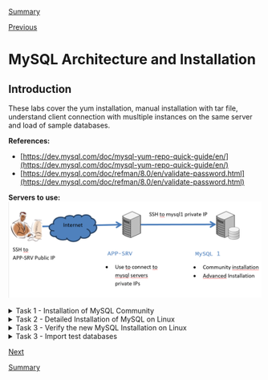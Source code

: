 [Summary](./index.md)

[Previous](./test_connectivity.md)

# MySQL Architecture and Installation

## Introduction
These labs cover the yum installation, manual installation with tar file, understand client connection with musltiple instances on the same server and load of sample databases.

**References:**
- [https://dev.mysql.com/doc/mysql-yum-repo-quick-guide/en/](https://dev.mysql.com/doc/mysql-yum-repo-quick-guide/en/)
- [https://dev.mysql.com/doc/refman/8.0/en/validate-password.html](https://dev.mysql.com/doc/refman/8.0/en/validate-password.html)

**Servers to use:**
![Server to use for the lab](../images/servers_to_use-architect_and_design.png)

<details>
  <summary>Task 1 - Installation of MySQL Community</summary>

**Objective:** Installation of MySQL 8 (Community) on Oracle Linux 8. Because by default RedHat install MariaDB so, we update the repository to install the original MySQL.

**We are working on server:** mysql1

1.	Open an SSH client to app-srv
    ```shell
    ssh -i id_rsa_app-srv opc@your_public_ip
    ```

2.	Connect to mysql1 from app-srv
    ```shell
    ssh -i $HOME/sshkeys/id_rsa_mysql1 opc@mysql1
    ```

3.	**We work from now on server  mysql1.**
    Which MySQL packages are installed on your Linux?
    ```shell
    sudo rpm -qa | grep mysql
    ```

4.	What happens when you try to install the mysql binaries with RedHat repositories? 
    Run this command but don’t confirm
    ```shell
    sudo yum install mysql 
    ```

5.	As you have seen, above command try to install MariaDB sw. Each distribution has its own repositories and different choices for the packages to install.

6.	Oracle Linux 8 already have the official MySQL repository, but we want here to practice how to import it in a generic/education perspective. 
    First add the repository PGPkey
    ```shell
    sudo rpm --import https://repo.mysql.com/RPM-GPG-KEY-mysql-2022 
    ```

7.	Now download the package from https://dev.mysql.com/downloads/ and install it
    ```shell
    wget https://dev.mysql.com/get/mysql80-community-release-el8-1.noarch.rpm
    ```
    ```shell
    sudo yum -y install mysql80-community-release-el8-1.noarch.rpm
    ```

8.	Update repository database with the new references
    ```shell
    sudo yum repolist all
    ```

9.	Repeat the command above to install mysql-client (without using the mysql module id default repositories, to force the usage of MySQL ones) and note the different packages
    ```shell
    sudo yum module disable mysql
    ```
    ```shell
    sudo yum install mysql
    ```

10.	If only mysql packages are shown, confirm the installation.

11.	Install mysql-server
    ```shell
    sudo yum install mysql-server
    ```

12.	Because MySQL is automatically installed you can use OS command for service management, for example to check if it’s already started
    ```shell
    sudo systemctl status mysqld
    ```

13.	Start MySQL if not started
    ```shell
    sudo systemctl start mysqld
    ```
    ```shell
    sudo systemctl status mysqld
    ```

14.	Check the content of my.cnf, that is in default folder for linux OS and note some info (lines that stat with “\#” are just comments)
    1. Display the content of the file
    ```shell
    cat /etc/my.cnf 
    ```

    2.	Where is the database and the error log (mysqld.log) stored?
        Write down the answer.

    3.	check if there are error for the instance looking in the error log file
    ```shell
    sudo grep -i error /var/log/mysqld.log
    ```
 
15. Starting from MySQL 5.7 the default installation of MySQL Server generates a one-time password. You find it in error log notes above
    ```shell
    sudo grep 'temporary' /var/log/mysqld.log
    ```

16.	Login to MySQL using password retrieved in previous step
    ```shell
    mysql -uroot -p -h localhost
    ```

17.	Try to run a command and write down the error message.

    ERROR MESSAGE: _______________________________________________________________

    ```sql
    status;
    ```

18.	Change root password

    ```sql
    ALTER USER 'root'@'localhost' IDENTIFIED BY 'Welcome1!';
    ```


19.	Retry command above, now it works
    ```sql
    status;
    ```

20.	Which databases are installed by default?
    ```sql
    show databases;
    ```
    <pre>
    +--------------------+    
    | Database           |  
    +--------------------+  
    | information_schema |  
    | mysql              |  
    | performance_schema |  
    | sys                |  
    +--------------------+  
    4 rows in set (0.01 sec)
    </pre>
    
21.	To see which version of MySQL you are using submit the command
    ```sql
    show variables like "%version%";
    ```

22.	Check default users in standard installation
    ```sql
    select user, host from mysql.user where user='root';
    ```

23.	Logout as ‘root’ and connect as admin
    ```sql
    exit
    ```

</details>

<details><summary>Task 2 - Detailed Installation of MySQL on Linux</summary>

**Objective:** Installation of MySQL 8 (Community) on Oracle Linux 8. Because by default RedHat install MariaDB so, we update the repository to install the original MySQL.

**We are working on server:** mysql1

1.	If not already connected, connect to mysql1 server trhougth app-srv
    ```shell
    ssh -i $HOME/sshkeys/id_rsa_mysql1 opc@mysql1
    ```

2.	On Oracle Linux8/RHEL8/Centos 8 is required to install ncurses-compat-libs to use the tar package (not for the rpms)
    ```shell
    sudo yum install -y ncurses-compat-libs
    ```

3.	Usually, to run mysql is used the user “mysql”, but because he’s already available we show here how create a new one.
    Create a new user/group for your MySQL service (mysqluser/mysqlgrp) and a add ‘mysqlgrp’ group to opc to help labs execution.
    ```shell
    sudo groupadd mysqlgrp
    ```
    ```shell
    sudo useradd -r -g mysqlgrp -s /bin/false mysqluser
    ```
    ```shell
    sudo usermod -a -G mysqlgrp opc
    ```

4.	Create new directory structure:
    ```shell
    sudo mkdir /mysql/ /mysql/etc /mysql/data
    ```
    ```shell
    sudo mkdir /mysql/log /mysql/temp /mysql/binlog
    ```

5.	To simplify the lab, add the mysql bin folder to the bash profile and customize the client prompt.
    Please insert these lines at the end of the file /home/opc/.bashrc

    >export PATH=$PATH:/mysql/mysql-latest/bin  
    export MYSQL_PS1="\\u - mysql>\\_"

    You can edit the file with the editor that you prefer, here some examples

    ```shell
    nano /home/opc/.bashrc
    ```
    ```shell
    vi /home/opc/.bashrc
    ```

6.	Close the ssh session and reopen it to activate the new privilege and settings for opc user

7.	Extract the tarball in your /mysql folder
    ```shell
    cd /mysql/
    ```
    ```shell
    ls -l /workshop/linux/mysql-commercial-8.0.*.tar.xz
    ```
    ```shell
    sudo tar xvf /workshop/linux/mysql-commercial-8.0.*.tar.xz
    ```

8.	Create a symbolic link to mysql binary installation
    ```shell
    sudo ln -s mysql-commercial-8.0.* mysql-latest
    ```

9.	Create a new configuration file my.cnf inside /mysql/etc
To help you we created one with some variables, please copy it
    ```shell
    sudo cp /workshop/support/my.cnf.mysql1 /mysql/etc/my.cnf
    ```

10.	Check the content of the configuration file to have a look inside.
Please note that, because the port 3306 is already in use by the community server previously installed , we use now port 3307.
    ```shell
    cat /mysql/etc/my.cnf
    ```

11.	For security reasons change ownership and permissions
    ```shell
    sudo chown -R mysqluser:mysqlgrp /mysql
    ```
    ```shell
    sudo chmod -R 750 /mysql
    ```

12. The following permission is for the Lab purpose so that opc account can make changes and copy files to overwrite the content
    ```shell
    sudo chmod -R 770 /mysql/etc
    ```

13.	Save the changes, log out and log in again from the ssh for the changes to take effect on the user profile.initialize your database
    ```shell
    sudo /mysql/mysql-latest/bin/mysqld --defaults-file=/mysql/etc/my.cnf --initialize --user=mysqluser
    ```

14.	Start your new mysql instance
    ```shell
    sudo /mysql/mysql-latest/bin/mysqld --defaults-file=/mysql/etc/my.cnf --user=mysqluser &
    ```

15.	Verify that process is running
    ```shell
    ps -ef | grep mysqld
    ```
    ```shell
    netstat -an | grep 3307
    ```

16.	Another way is searching the message “ready for connections” in error log as one of the last
    ```shell
    grep -i ready /mysql/log/err_log.log 
    ```

17.	Retrieve root password for first login
    ```shell
    grep -i 'temporary password' /mysql/log/err_log.log
    ```

18.	Before version 5.7 it was recommended to run the ' mysql_secure_installation ' script. From version 5.7 all these settings are “by default”, but the script can be used also to setup the validate_password plugin (used later). Execute now mysql_secure_installation
    ```shell
    mysql_secure_installation -h127.0.0.1 -P3307
    ```

    using these values
    - **root password:** retrieved from previous step
    - **new password:** Welcome1!
    - **setup VALIDATE PASSWORD component:** Y
    - **password validation policy:** 2
    - **Change the password for root:** N
    - **Remove anonymous users:** Y
    - **Disallow root login remotely:** N
    - **Remove test database:** Y
    - **Reload privilege tables now:** Y

19.	Login to you mysql-advanced installation and check the status.
    ```shell
    mysql -uroot -p -h 127.0.0.1 -P3307
    ```
    ```sql
    status
    ```

20.	Shutdown the service
    ```sql
    exit
    ```
    ```sql
    mysqladmin -uroot -h127.0.0.1 -p -P3307 shutdown
    ```

21.	Configure automatic startup and shutdown with system.
    Add a systemd service unit configuration file with details about the MySQL service. The file is named mysqld.service and is placed in /usr/lib/systemd/system. We created one for you (See addendum for the content)
    ```shell
    sudo cp /workshop/support/mysqld-advanced.service /usr/lib/systemd/system/
    ```
    ```shell
    sudo chmod 644 /usr/lib/systemd/system/mysqld-advanced.service
    ```
    ```shell
    sudo systemctl enable mysqld-advanced.service
    ```
 
22.	Test start, stop and restart
    ```shell
    sudo systemctl start mysqld-advanced
    ```
    ```shell
    sudo systemctl status mysqld-advanced
    ```
    ```shell
    sudo systemctl stop mysqld-advanced
    ```
    ```shell
    sudo systemctl status mysqld-advanced
    ```
    ```shell
    sudo systemctl restart mysqld-advanced
    ```
    ```shell
    sudo systemctl status mysqld-advanced
    ```

23.	Reconnect with mysql client
    ```shell
    mysql -uroot -p -h 127.0.0.1 -P3307
    ```

24.	Create a new administrative user called 'admin' with remote access and full privileges
    ```sql
    CREATE USER 'admin'@'%' IDENTIFIED BY 'Welcome1!';
    ```
    ```sql
    GRANT ALL PRIVILEGES ON *.* TO 'admin'@'%' WITH GRANT OPTION;
    ```

25.	In the configuration file was specified to load the commercial Thread Pool Plugin, check if it’s loaded and active. We use here the same command with different output (“;” vs “\G” as line termination)
    ```sql
    select * from information_schema.plugins where plugin_name like 'thread%';
    ```
    ```sql
    select * from information_schema.plugins where plugin_name like 'thread%'\G
    ```



</details>
<details><summary>Task 3 - Verify the new MySQL Installation on Linux</summary>

**Objective:** understand how MySQL connection works with multiple instances on the same server

**We are working on server:** mysql1

1.	If not already connected, connect to mysql1 server trhougth app-srv
    ```shell
    ssh -i $HOME/sshkeys/id_rsa_mysql1 opc@mysql1
    ```

2.  Discussion about MySQL connections.
    Please note that now you have 2 instances on the same server: one on 3306 (community) and one on 3307 (commercial).
    MySQL (as default) interpret localhost as socket and not the 127.0.0.1 TCP address.
    This may end with strange behaviors and errors
    Here we practice connecting in various way and check what is working and what is not (note: port 3310 is intentionally wrong).

3.	Use the command in table below to test different connection strings and check the result.
    If the result is not clear to you, please ask an explanation to your instructor.
    Please note that “-p” lowercase refers to password, “-P” uppercase refer to the TCP port.

    Don’t be confused by the client version and check these lines, to understand “why” (not all are always available…)

    Current user:  
    Connection:  
    UNIX socket:  
    TCP port:  
    Server version:  

___
```shell
mysql -u root -p
```
```sql
status   
```
Port: 3306 or 3307? ______ SSL: Y/N ? ______ Connection: Socket/TCP? ______
___
```shell
mysql -u root -p -P3306
```
```sql
status   
```
Port: 3306 or 3307? ______ SSL: Y/N ? ______ Connection: Socket/TCP? ______
___
```shell
mysql -u root -p -P3307
```
```sql
status   
```
Port: 3306 or 3307? ______ SSL: Y/N ? ______ Connection: Socket/TCP? ______
___
```shell
mysql -uroot -p -h localhost -P3310
```
```sql
status   
```
Port: 3306 or 3307? ______ SSL: Y/N ? ______ Connection: Socket/TCP? ______
___
```shell
mysql -uadmin -p -h 127.0.0.1 -P3307
```
```sql
status   
```
Port: 3306 or 3307? ______ SSL: Y/N ? ______ Connection: Socket/TCP? ______
___
```shell
mysql -uadmin -p -h mysql1 -P3307
```
```sql
status

Note: we are using here the hostname 
```
Port: 3306 or 3307? ______ SSL: Y/N ? ______ Connection: Socket/TCP? ______
___
```shell
mysql -uroot -p -S /var/lib/mysql/mysql.sock
```
```sql
status   
```
Port: 3306 or 3307? ______ SSL: Y/N ? ______ Connection: Socket/TCP? ______
___
```shell
mysql -uroot -p -S /mysql/temp/mysql.sock
```
```sql
status   
```
Port: 3306 or 3307? ______ SSL: Y/N ? ______ Connection: Socket/TCP? ______
___

</details>

</details>
<details><summary>Task 3 - Import test databases</summary>

**Objective:**
- install test databases for labs (world and employees)
- have a look on useful statements

**We are working on server:** mysql1

1.	If not already connected, connect to mysql1 server trhougth app-srv
    ```shell
    ssh -i $HOME/sshkeys/id_rsa_mysql1 opc@mysql1
    ```

2.	Now that we better understood how to connect, we can remove the community installation and refresh PATH cache with the bash command “hash”
    ```shell
    sudo yum remove mysql mysql-server
    ```
    ```shell
    hash -r
    ```

3.	Import the world database, that will be used later, from c:\workshop\databases\world  
    You can do it with mysql client
    ```shell
    mysql -uadmin -p -P3307 -h mysql1 < /workshop/databases/world/world.sql
    ```

4.	Import the employees demo database that is in /workshop/databases folder. The load script is designed to be executed from the directory where it's located, so move there
    ```shell
    cd /workshop/databases/employees
    ```

5. Now we can load the database
    ```sql
    mysql -uadmin -p -P3307 -h mysql1 < ./employees.sql
    ```

5.	Now we can aslo have a look to some useful SQL Statements.
    So, we connect with the mysql client
    ```shell
    mysql -uadmin -p -h mysql1 -P 3307
    ```

6. We can see the version of our instance
    ```sql
    SHOW VARIABLES LIKE "%version%";
    ```

7. We can search which tables are or not in InnoDB Format (table format will be discussed in next module) 
    ```sql
    SELECT table_name, engine FROM INFORMATION_SCHEMA.TABLES WHERE engine = 'InnoDB';
    ```
    ```sql
    SELECT table_name, engine FROM INFORMATION_SCHEMA.TABLES WHERE engine <> 'InnoDB';
    ```

9. We can search which tables are in InnoDB Format and not in the system databases
    ```sql
    SELECT table_name, engine FROM INFORMATION_SCHEMA.TABLES where engine = 'InnoDB' and table_schema not in ('mysql','information_schema', 'sys');
    ```

10. We can check the space used by engine
    ```sql
    SELECT ENGINE, COUNT(*), SUM(DATA_LENGTH)/ 1024 / 1024 AS 'Data MB', SUM(INDEX_LENGTH)/1024 / 1024 AS 'Index MB' FROM information_schema.TABLEs group by engine;
    ```

11. We can check the space used by tables
    ```sql
    SELECT table_schema AS 'Schema', SUM( data_length ) / 1024 / 1024 AS 'Data MB', SUM( index_length ) / 1024 / 1024 AS 'Index MB', SUM( data_length + index_length ) / 1024 / 1024 AS 'Sum' FROM information_schema.tables GROUP BY table_schema ;
    ```

12. We can check the actual connections
    ```sql
    SHOW FULL PROCESSLIST; 
    ```

13. It's also possible to use a different terminator to show the result in horizontal (;) or vertical (\G) format.
    Try these commands.
    ```sql
    SHOW GLOBAL VARIABLES\G
    ```

14. We can check various values for the overall status
    ```sql
    SHOW GLOBAL STATUS\G 
    ```
    ```sql
    SHOW ENGINE INNODB STATUS\G 
    ```

</details>

[Next](./mysql__database_design.md)

[Summary](./index.md)
